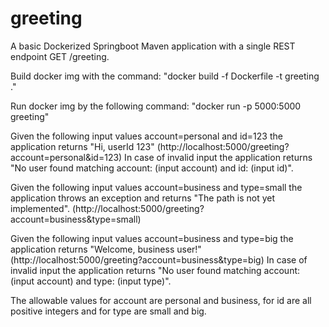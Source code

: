 # greeting
A basic Dockerized Springboot Maven application with a single REST endpoint GET /greeting.

Build docker img with the command: "docker build -f Dockerfile -t greeting ." 

Run docker img by the following command: "docker run -p 5000:5000 greeting"

Given the following input values account=personal and id=123 the application returns "Hi, userId 123"
(http://localhost:5000/greeting?account=personal&id=123)
In case of invalid input the application returns "No user found matching account: (input account) and id: (input id)".

Given the following input values account=business and type=small the application throws an exception and
returns "The path is not yet implemented".
(http://localhost:5000/greeting?account=business&type=small)

Given the following input values account=business and type=big the application returns "Welcome, business user!"
(http://localhost:5000/greeting?account=business&type=big)
In case of invalid input the application returns "No user found matching account: (input account) and type: (input type)".

The allowable values for account are personal and business, for id are all positive integers and for type are small and big.
